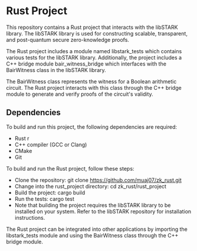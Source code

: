 # Rust Project
This repository contains a Rust project that interacts with the libSTARK library. The libSTARK library is used for constructing scalable, transparent, and post-quantum secure zero-knowledge proofs.

The Rust project includes a module named libstark_tests which contains various tests for the libSTARK library. Additionally, the project includes a C++ bridge module bair_witness_bridge which interfaces with the BairWitness class in the libSTARK library.

The BairWitness class represents the witness for a Boolean arithmetic circuit. The Rust project interacts with this class through the C++ bridge module to generate and verify proofs of the circuit's validity.

## Dependencies

To build and run this project, the following dependencies are required:

- Rust r
- C++ compiler (GCC or Clang)
- CMake
- Git

To build and run the Rust project, follow these steps:

- Clone the repository: git clone https://github.com/muaj07/zk_rust.git
- Change into the rust_project directory: cd zk_rust/rust_project
- Build the project: cargo build
- Run the tests: cargo test
- Note that building the project requires the libSTARK library to be installed on your system. Refer to the libSTARK repository for installation instructions.

The Rust project can be integrated into other applications by importing the libstark_tests module and using the BairWitness class through the C++ bridge module.

